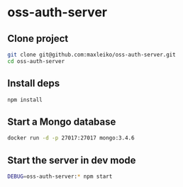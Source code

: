 oss-auth-server
===

## Clone project
```sh
git clone git@github.com:maxleiko/oss-auth-server.git
cd oss-auth-server
```

## Install deps
```sh
npm install
```

## Start a Mongo database
```sh
docker run -d -p 27017:27017 mongo:3.4.6
```

## Start the server in dev mode
```sh
DEBUG=oss-auth-server:* npm start
```
